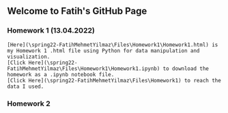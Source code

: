 ## Welcome to Fatih's GitHub Page

### Homework 1 (13.04.2022)
    
    [Here](\spring22-FatihMehmetYilmaz\Files\Homework1\Homework1.html) is my Homework 1 .html file using Python for data manipulation and visualization.
    [Click Here](\spring22-FatihMehmetYilmaz\Files\Homework1\Homework1.ipynb) to download the homework as a .ipynb notebook file.
    [Click Here](\spring22-FatihMehmetYilmaz\Files\Homework1) to reach the data I used.
    
### Homework 2


